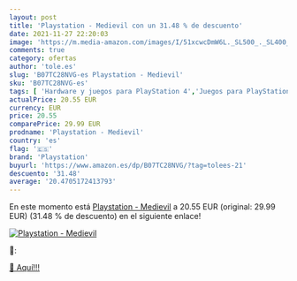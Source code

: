 ```yaml
---
layout: post
title: 'Playstation - Medievil con un 31.48 % de descuento'
date: 2021-11-27 22:20:03
image: 'https://m.media-amazon.com/images/I/51xcwcDmW6L._SL500_._SL400_.jpg'
comments: true
category: ofertas
author: 'tole.es'
slug: 'B07TC28NVG-es Playstation - Medievil'
sku: 'B07TC28NVG-es'
tags: [ 'Hardware y juegos para PlayStation 4','Juegos para PlayStation 4','Videojuegos','playstation', ]
actualPrice: 20.55 EUR
currency: EUR
price: 20.55
comparePrice: 29.99 EUR
prodname: 'Playstation - Medievil'
country: 'es'
flag: '🇪🇸'
brand: 'Playstation'
buyurl: 'https://www.amazon.es/dp/B07TC28NVG/?tag=tolees-21'
descuento: '31.48'
average: '20.4705172413793'
---
```


En este momento está [Playstation - Medievil](https://www.amazon.es/dp/B07TC28NVG/?tag=tolees-21) a 20.55 EUR (original: 29.99 EUR) (31.48 %  de descuento) en el siguiente enlace!

[![Playstation - Medievil](https://m.media-amazon.com/images/I/51xcwcDmW6L._SL500_._SL400_.jpg)](https://www.amazon.es/dp/B07TC28NVG/?tag=tolees-21)

🔎:


[🛒 Aquí!!!](https://www.amazon.es/dp/B07TC28NVG/?tag=tolees-21)
